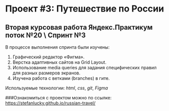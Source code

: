 # Проект #3: Путешествие по России
## Вторая курсовая работа Яндекс.Практикум поток №20 \\ Спринт №3

В процессе выполнения спринта были изучены:
1. Графический редактор «Фигма».
2. Верстка адаптивных сайтов на Grid Layout.
3. Использование media queries для задания специфических правил для разных размеров экранов.
4. Изучена работа с ветками (branches) в гите.

Используемые технологии: *html*, *css*, *git*, *Figma*

###Ознакомиться с проектом можно по ссылке:
https://stefanlucky.github.io/russian-travel/
